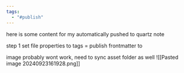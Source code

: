 ```yaml
---
tags:
  - "#publish"
---
```

here is some content for my automatically pushed to quartz note

step 1
set file properties to
	tags = publish
frontmatter to 

image probably wont work, need to sync asset folder as well
![[Pasted image 20240923161928.png]]